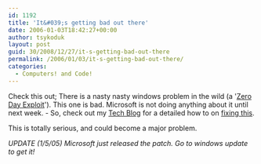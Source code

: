 ```yaml
---
id: 1192
title: 'It&#039;s getting bad out there'
date: 2006-01-03T18:42:27+00:00
author: tsykoduk
layout: post
guid: 30/2008/12/27/it-s-getting-bad-out-there
permalink: /2006/01/03/it-s-getting-bad-out-there/
categories:
  - Computers! and Code!
---
```

<p>Check this out; There is a nasty nasty windows problem in the wild (a '<a href="http://en.wikipedia.org/wiki/Zero-day_exploit">Zero Day Exploit</a>'). This one is bad. Microsoft is not doing anything about it until next week. - So, check out my <a href="http://geek.nokes.name">Tech Blog</a> for a detailed how to on <a href="http://geek.nokes.name/archives/200">fixing this</a>.</p>


<p>This is totally serious, and could become a major problem.</p>


<p><em><span class="caps">UPDATE</span> (1/5/05) Microsoft just released the patch. Go to windows update to get it!</em></p>